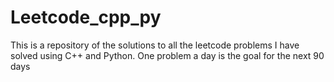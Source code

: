 # Leetcode_cpp_py
This is a repository of the solutions to all the leetcode problems I have solved using C++ and Python. One problem a day is the goal for the next 90 days

